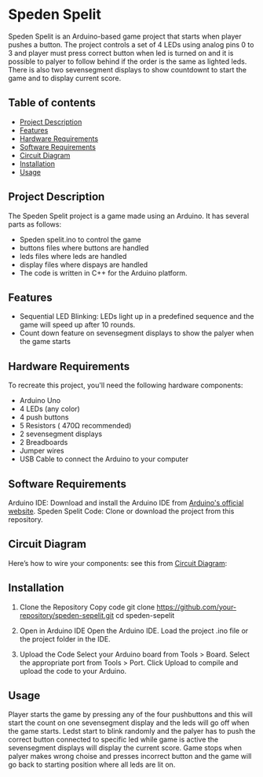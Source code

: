 # Speden Spelit

Speden Spelit is an Arduino-based game project that starts when player pushes a button. The project controls a set of 4 LEDs using analog pins 0 to 3  and player must press correct button when led is turned on and it is possible to palyer to follow behind if the order is the same as lighted leds. There is also two sevensegment displays to show countdownt to start the game and to display current score. 

## Table of contents

* [Project Description](#project-description)
* [Features](#features)
* [Hardware Requirements](#hardware-requirements)
* [Software Requirements](#software-requirements)
* [Circuit Diagram](https://github.com/jasa89/Speden-spelit-ryhm-1/blob/main/Project%20Documents/Circuit%20Diagram/CircuitDiagram.png)
* [Installation](#installation)
* [Usage](#usage)




## Project Description 

The Speden Spelit project is a game made using an Arduino. It has several parts as follows:

* Speden spelit.ino to control the game
* buttons files  where buttons are handled
* leds files where leds are handled 
* display files where dispays are handled 
* The code is written in C++ for the Arduino platform.

## Features

* Sequential LED Blinking: LEDs light up in a predefined sequence and the game will speed up after 10 rounds.
* Count down feature on sevensegment displays to show the palyer when the game starts
  
  

## Hardware Requirements

To recreate this project, you'll need the following hardware components:

* Arduino Uno
* 4 LEDs (any color)
* 4 push buttons
* 5 Resistors ( 470Ω recommended)
* 2 sevensegment displays
* 2 Breadboards 
* Jumper wires
* USB Cable to connect the Arduino to your computer


## Software Requirements

Arduino IDE: Download and install the Arduino IDE from [Arduino's official website](https://www.arduino.cc/).
Speden Spelit Code: Clone or download the project from this repository.

## Circuit Diagram

Here’s how to wire your components:
see this from [Circuit Diagram](https://github.com/jasa89/Speden-spelit-ryhm-1/blob/main/Project%20Documents/Circuit%20Diagram/CircuitDiagram.png): 


## Installation

1. Clone the Repository
Copy code
git clone https://github.com/your-repository/speden-sepelit.git
cd speden-sepelit

2. Open in Arduino IDE
Open the Arduino IDE.
Load the project .ino file or the project folder in the IDE.

3. Upload the Code
Select your Arduino board from Tools > Board.
Select the appropriate port from Tools > Port.
Click Upload to compile and upload the code to your Arduino.

## Usage

Player starts the game by pressing any of the four pushbuttons and this will start the count on one sevensegment display and the leds will go off when the game starts. Ledst start to blink randomly and the palyer has to push the correct button connected to specific led while game is active the sevensegment displays will display the current score. Game stops when palyer makes wrong choise and presses incorrect button and the game will go back to starting position where all leds are lit on.  





